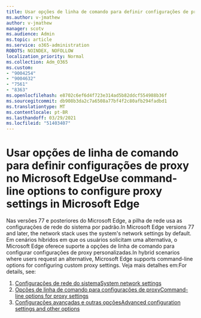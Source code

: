 ```yaml
---
title: Usar opções de linha de comando para definir configurações de proxy no Microsoft Edge
ms.author: v-jmathew
author: v-jmathew
manager: scotv
ms.audience: Admin
ms.topic: article
ms.service: o365-administration
ROBOTS: NOINDEX, NOFOLLOW
localization_priority: Normal
ms.collection: Adm_O365
ms.custom:
- "9004254"
- "9004632"
- "7561"
- "8363"
ms.openlocfilehash: e8702c6ef6d4f723e314ad5b82ddcf554988b36f
ms.sourcegitcommit: db908b3da2c7a6508a77bf4f2c80afb294fadbd1
ms.translationtype: MT
ms.contentlocale: pt-BR
ms.lasthandoff: 03/29/2021
ms.locfileid: "51403407"
---
```

# <a name="use-command-line-options-to-configure-proxy-settings-in-microsoft-edge"></a><span data-ttu-id="7e672-102">Usar opções de linha de comando para definir configurações de proxy no Microsoft Edge</span><span class="sxs-lookup"><span data-stu-id="7e672-102">Use command-line options to configure proxy settings in Microsoft Edge</span></span>

<span data-ttu-id="7e672-103">Nas versões 77 e posteriores do Microsoft Edge, a pilha de rede usa as configurações de rede do sistema por padrão.</span><span class="sxs-lookup"><span data-stu-id="7e672-103">In Microsoft Edge versions 77 and later, the network stack uses the system's network settings by default.</span></span> <span data-ttu-id="7e672-104">Em cenários híbridos em que os usuários solicitam uma alternativa, o Microsoft Edge oferece suporte a opções de linha de comando para configurar configurações de proxy personalizadas.</span><span class="sxs-lookup"><span data-stu-id="7e672-104">In hybrid scenarios where users request an alternative, Microsoft Edge supports command-line options for configuring custom proxy settings.</span></span> <span data-ttu-id="7e672-105">Veja mais detalhes em:</span><span class="sxs-lookup"><span data-stu-id="7e672-105">For details, see:</span></span>

1. [<span data-ttu-id="7e672-106">Configurações de rede do sistema</span><span class="sxs-lookup"><span data-stu-id="7e672-106">System network settings</span></span>](https://go.microsoft.com/fwlink/?linkid=2133962)
2. [<span data-ttu-id="7e672-107">Opções de linha de comando para configurações de proxy</span><span class="sxs-lookup"><span data-stu-id="7e672-107">Command-line options for proxy settings</span></span>](https://go.microsoft.com/fwlink/?linkid=2134292)
3. [<span data-ttu-id="7e672-108">Configurações avançadas e outras opções</span><span class="sxs-lookup"><span data-stu-id="7e672-108">Advanced configuration settings and other options</span></span>](https://go.microsoft.com/fwlink/?linkid=2134293)
